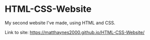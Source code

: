 # HTML-CSS-Website
My second website I've made, using HTML and CSS.

Link to site: https://matthaynes2000.github.io/HTML-CSS-Website/
